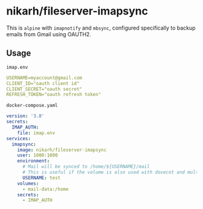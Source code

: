 # nikarh/fileserver-imapsync

This is `alpine` with `imapnotify` and `mbsync`, configured specifically to backup emails from Gmail using OAUTH2.

## Usage

`imap.env`
```yaml
USERNAME=myaccount@gmail.com
CLIENT_ID="oauth client id"
CLIENT_SECRET="oauth secret"
REFRESH_TOKEN="oauth refresh token"
```

`docker-compose.yaml`
```yaml
version: '3.8'
secrets:
  IMAP_AUTH:
    file: imap.env
services:
  imapsync:
    image: nikarh/fileserver-imapsync
    user: 1000:1000
    environment:
      # Mail will be synced to /home/${USERNAME}/mail
      # This is useful if the volume is also used with dovecot and multiple user mailboxes
      USERNAME: test
    volumes:
      - mail-data:/home
    secrets:
      - IMAP_AUTH

```
